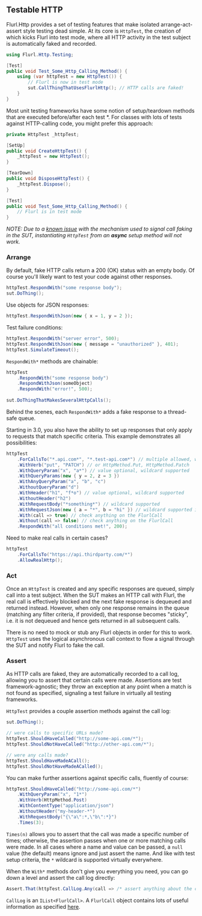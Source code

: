 ## Testable HTTP

Flurl.Http provides a set of testing features that make isolated arrange-act-assert style testing dead simple. At its core is `HttpTest`, the creation of which kicks Flurl into test mode, where all HTTP activity in the test subject is automatically faked and recorded.

````c#
using Flurl.Http.Testing;

[Test]
public void Test_Some_Http_Calling_Method() {
    using (var httpTest = new HttpTest()) {
        // Flurl is now in test mode
        sut.CallThingThatUsesFlurlHttp(); // HTTP calls are faked!
    }
}
````

Most unit testing frameworks have some notion of setup/teardown methods that are executed before/after each test *. For classes with lots of tests against HTTP-calling code, you might prefer this approach:

````c#
private HttpTest _httpTest;

[SetUp]
public void CreateHttpTest() {
    _httpTest = new HttpTest();
}

[TearDown]
public void DisposeHttpTest() {
    _httpTest.Dispose();
}

[Test]
public void Test_Some_Http_Calling_Method() {
    // Flurl is in test mode
}
````

*NOTE: Due to a [known issue](https://github.com/tmenier/Flurl/issues/375) with the mechanism used to signal call faking in the SUT, instantiating `HttpTest` from an **async** setup method will not work.*

### Arrange

By default, fake HTTP calls return a 200 (OK) status with an empty body. Of course you'll likely want to test your code against other responses.

````c#
httpTest.RespondWith("some response body");
sut.DoThing();
````

Use objects for JSON responses:

````c#
httpTest.RespondWithJson(new { x = 1, y = 2 });
````

Test failure conditions:

````c#
httpTest.RespondWith("server error", 500);
httpTest.RespondWithJson(new { message = "unauthorized" }, 401);
httpTest.SimulateTimeout();
````

`RespondWith*` methods are chainable:

````c#
httpTest
    .RespondWith("some response body")
    .RespondWithJson(someObject)
    .RespondWith("error!", 500);
    
sut.DoThingThatMakesSeveralHttpCalls();
````

Behind the scenes, each `RespondWith*` adds a fake response to a thread-safe queue.

Starting in 3.0, you also have the ability to set up responses that only apply to requests that match specific criteria. This example demonstrates all possibilities:

```c#
httpTest
    .ForCallsTo("*.api.com*", "*.test-api.com*") // multiple allowed, wildcard supported
    .WithVerb("put", "PATCH") // or HttpMethod.Put, HttpMethod.Patch
    .WithQueryParam("x", "a*") // value optional, wildcard supported
    .WithQueryParams(new { y = 2, z = 3 })
    .WithAnyQueryParam("a", "b", "c")
    .WithoutQueryParam("d")
    .WithHeader("h1", "f*o") // value optional, wildcard supported
    .WithoutHeader("h2")
    .WithRequestBody("*something*") // wildcard supported
    .WithRequestJson(new { a = "*", b = "hi" }) // wildcard supported in sting values
    .With(call => true) // check anything on the FlurlCall
    .Without(call => false) // check anything on the FlurlCall
    .RespondWith("all conditions met!", 200);
```

Need to make real calls in certain cases?

```c#
httpTest
    .ForCallsTo("https://api.thirdparty.com/*")
    .AllowRealHttp();
```

### Act

Once an `HttpTest` is created and any specific responses are queued, simply call into a test subject. When the SUT makes an HTTP call with Flurl, the real call is effectively blocked and the next fake response is dequeued and returned instead. However, when only one response remains in the queue (matching any filter criteria, if provided), that response becomes "sticky", i.e. it is not dequeued and hence gets returned in all subsequent calls.

There is no need to mock or stub any Flurl objects in order for this to work. `HttpTest` uses the logical asynchronous call context to flow a signal through the SUT and notify Flurl to fake the call.

### Assert

As HTTP calls are faked, they are automatically recorded to a call log, allowing you to assert that certain calls were made. Assertions are test framework-agnostic; they throw an exception at any point when a match is not found as specified, signaling a test failure in virtually all testing frameworks.

`HttpTest` provides a couple assertion methods against the call log:

````c#
sut.DoThing();

// were calls to specific URLs made?
httpTest.ShouldHaveCalled("http://some-api.com/*");
httpTest.ShouldNotHaveCalled("http://other-api.com/*");

// were any calls made?
httpTest.ShouldHaveMadeACall();
httpTest.ShouldNotHaveMadeACalled();
````

You can make further assertions against specific calls, fluently of course:

````c#
httpTest.ShouldHaveCalled("http://some-api.com/*")
    .WithQueryParam("x", "1*")
    .WithVerb(HttpMethod.Post)
    .WithContentType("application/json")
    .WithoutHeader("my-header-*")
    .WithRequestBody("{\"a\":*,\"b\":*}")
    .Times(3);
````

`Times(n)` allows you to assert that the call was made a specific number of times; otherwise, the assertion passes when one or more matching calls were made. In all cases where a name and value can be passed, a `null` value (the default) means ignore and just assert the name. And like with test setup criteria, the `*` wildcard is supported virtually everywhere.

When the `With*` methods don't give you everything you need, you can go down a level and assert the call log directly:

````c#
Assert.That(httpTest.CallLog.Any(call => /* assert anything about the call */));
````

`CallLog` is an `IList<FlurlCall>`. A `FlurlCall` object contains lots of useful information as specified [here](../configuration/#event-handlers).
